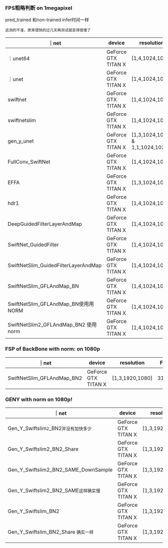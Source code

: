 ### FPS粗略判断 on 1megapixel

pred_trained 和non-trained infer时间一样

`这测的不准，原来很快的过几天再测试就变得很慢了`

｜net|device|resolution|FPS|avg_infer_decay|
|-|-|-|-|-|
｜unet64|GeForce GTX TITAN X|[1,4,1024,1024]|9|0.12|
｜unet|GeForce GTX TITAN X|[1,4,1024,1024]|3|0.31|
|swiftnet|GeForce GTX TITAN X|[1,4,1024,1024]|42.358|0.0235|
|swiftnetslim|GeForce GTX TITAN X|[1,4,1024,1024]|119.63|0.00827|
|gen_y_unet|GeForce GTX TITAN X|[1,3,1024,1024 & 1,1,1024,1024]|1.61|0.62|
|FullConv_SwiftNet |GeForce GTX TITAN X|[1,4,1024,1024]|21.892|0.04565|
|EFFA|GeForce GTX TITAN X|[1,3,1024,1024]|0.3|2.91|
|hdr1 |GeForce GTX TITAN X|[1,4,1024,1024]|92.9170|0.0105|
|DeepGuidedFilterLayerAndMap|GeForce GTX TITAN X|[1,4,1024,1024]|83.81|0.0118|
|SwiftNet_GuidedFilter|GeForce GTX TITAN X|[1,4,1024,1024]|40.40|0.0246|
|SwiftNetSlim_GuidedFilterLayerAndMap|GeForce GTX TITAN X|[1,4,1024,1024]|75.94|0.013|
|SwiftNetSlim_GFLAndMap_BN|GeForce GTX TITAN X|[1,4,1024,1024]|58.08|0.0171|
|SwiftNetSlim_GFLAndMap_BN使用用NORM|GeForce GTX TITAN X|[1,4,1024,1024]|74.268|0.013|
|SwiftNetSlim2_GFLAndMap_BN2 使用norm|GeForce GTX TITAN X|[1,4,1024,1024]|71.9|0.013|

### FSP of BackBone with norm: on 1080p
｜net|device|resolution|FPS|avg_infer_decay|
|-|-|-|-|-|
|SwiftNetSlim_GFLAndMap_BN2|GeForce GTX TITAN X|[1,3,1920,1080]|31.87|0.030|
 
### GENY with norm on 1080p!
｜net|device|resolution|FPS|avg_infer_decay|
|-|-|-|-|-|
|Gen_Y_Swiftslim`2`_BN2`并没有加快多少`|GeForce GTX TITAN X|[1,3,1920,1080]|31.87|0.030|
|Gen_Y_Swiftslim2_BN2_Share|GeForce GTX TITAN X|[1,3,1920,1080]|31.87|0.030|
|Gen_Y_Swiftslim2_BN2_SAME_DownSample|GeForce GTX TITAN X|[1,3,1920,1080]|21.88|0.044|
|Gen_Y_Swiftslim2_BN2_SAME`这样确实慢`|GeForce GTX TITAN X|[1,3,1920,1080]|18.63|0.053|
|Gen_Y_Swiftslim_BN2 |GeForce GTX TITAN X|[1,3,1920,1080]|31.5|0.031|
|Gen_Y_Swiftslim_BN2_Share `确实一样`|GeForce GTX TITAN X|[1,3,1920,1080]|31.5|0.031|




